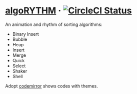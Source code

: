 # [algoRYTHM](http://algorythm.fanglin.me/) &middot; [![CircleCI Status](https://circleci.com/gh/fang-lin/sorting-animation.svg?style=shield)](https://app.circleci.com/pipelines/github/fang-lin/sorting-animation)

An animation and rhythm of sorting algorithms:
  - Binary Insert
  - Bubble
  - Heap
  - Insert
  - Merge
  - Quick
  - Select
  - Shaker
  - Shell

Adopt [codemirror](https://codemirror.net/) shows codes with themes.

